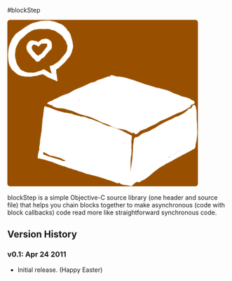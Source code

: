 #blockStep

![blockStep logo](blockstep.png)

blockStep is a simple Objective-C source library (one header and source file) that helps you chain blocks together to make asynchronous (code with block callbacks) code read more like straightforward synchronous code.

## Version History

### v0.1: Apr 24 2011

* Initial release. (Happy Easter)